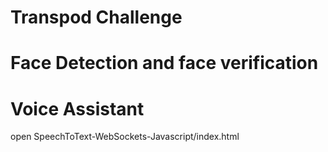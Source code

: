 # Transpod Challenge 
# Face Detection and face verification

# Voice Assistant
open SpeechToText-WebSockets-Javascript/index.html
